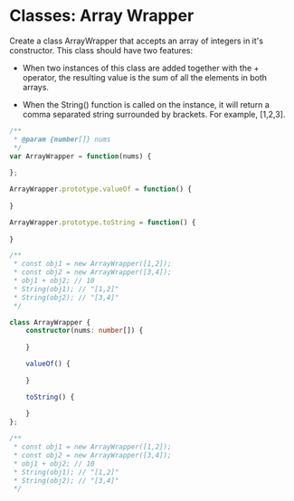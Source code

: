 # Classes: Array Wrapper

Create a class ArrayWrapper that accepts an array of integers in it's constructor. This class should have two features:

- When two instances of this class are added together with the + operator, the resulting value is the sum of all the elements in both arrays.

- When the String() function is called on the instance, it will return a comma separated string surrounded by brackets. For example, [1,2,3].

```javascript
/**
 * @param {number[]} nums
 */
var ArrayWrapper = function(nums) {
    
};

ArrayWrapper.prototype.valueOf = function() {
    
}

ArrayWrapper.prototype.toString = function() {
    
}

/**
 * const obj1 = new ArrayWrapper([1,2]);
 * const obj2 = new ArrayWrapper([3,4]);
 * obj1 + obj2; // 10
 * String(obj1); // "[1,2]"
 * String(obj2); // "[3,4]"
 */
```

```typescript
class ArrayWrapper {
	constructor(nums: number[]) {
        
    }

	valueOf() {
        
    }

	toString() {
        
    }
};

/**
 * const obj1 = new ArrayWrapper([1,2]);
 * const obj2 = new ArrayWrapper([3,4]);
 * obj1 + obj2; // 10
 * String(obj1); // "[1,2]"
 * String(obj2); // "[3,4]"
 */
```
